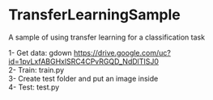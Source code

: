 # TransferLearningSample
A sample of using transfer learning for a classification task

1- Get data: gdown https://drive.google.com/uc?id=1pvLxfABGHxlSRC4CPvRGQD_NdDlTISJ0 \
2- Train: train.py \
3- Create test folder and put an image inside \
4- Test: test.py
